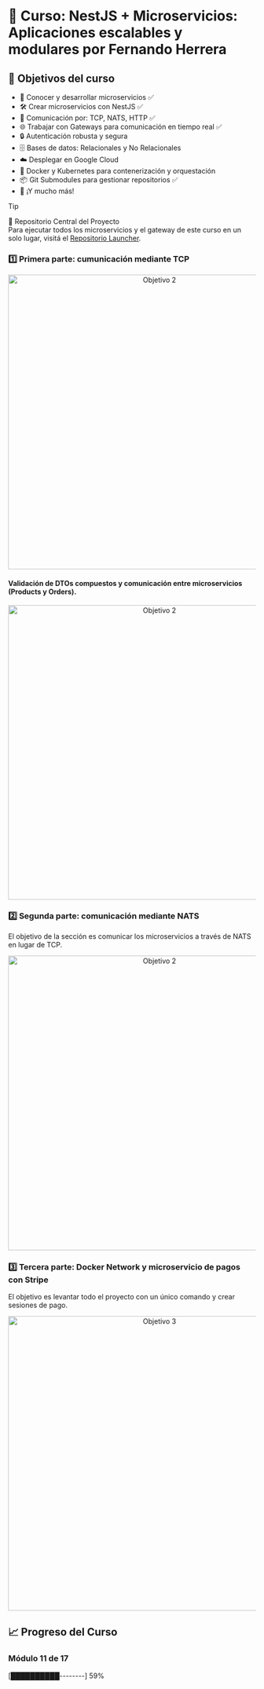 # 📘 Curso: NestJS + Microservicios: Aplicaciones escalables y modulares por Fernando Herrera

## 🎯 Objetivos del curso
- 🚀 Conocer y desarrollar microservicios ✅
- 🛠 Crear microservicios con NestJS ✅
- 🔗 Comunicación por: TCP, NATS, HTTP ✅
- 🌐 Trabajar con Gateways para comunicación en tiempo real ✅
- 🔒 Autenticación robusta y segura
- 🗄 Bases de datos: Relacionales y No Relacionales
- ☁️ Desplegar en Google Cloud
- 🐳 Docker y Kubernetes para contenerización y orquestación
- 📦 Git Submodules para gestionar repositorios ✅
- 🎯 ¡Y mucho más!

> [!TIP]
> 🚀 Repositorio Central del Proyecto  
> Para ejecutar todos los microservicios y el gateway de este curso en un solo lugar, visitá el [Repositorio Launcher](https://github.com/AbrilSabatini/nest-microservices-launcher.git).

### 1️⃣ Primera parte: cumunicación mediante TCP
<p align="center"><img src="https://github.com/user-attachments/assets/5967241f-d6b5-4ed7-9f6c-9d333e9584dc" width="600" alt="Objetivo 2"> </p>

#### Validación de DTOs compuestos y comunicación entre microservicios (Products y Orders).
<p align="center"><img src="https://github.com/user-attachments/assets/f771c848-1570-495a-9ac8-eef1fb5cb431" width="600" alt="Objetivo 2"> </p> 

### 2️⃣ Segunda parte: comunicación mediante NATS
El objetivo de la sección es comunicar los microservicios a través de NATS en lugar de TCP.
<p align="center"><img src="https://github.com/user-attachments/assets/86ca0e31-84c2-4048-bf32-c5c36e007fa2" width="600" alt="Objetivo 2"> </p>

### 3️⃣ Tercera parte: Docker Network y microservicio de pagos con Stripe
El objetivo es levantar todo el proyecto con un único comando y crear sesiones de pago.
<p align="center"><img src="https://github.com/user-attachments/assets/4814b27a-1c68-4d57-9ab3-c49781186f22" width="600" alt="Objetivo 3"> </p>  

## 📈 Progreso del Curso
### Módulo 11 de 17
[██████████--------] 59%
